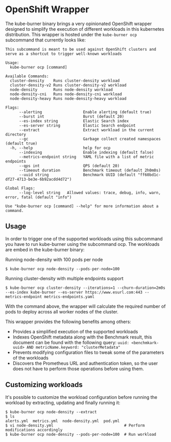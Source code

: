 # OpenShift Wrapper

The kube-burner binary brings a very opinionated OpenShift wrapper designed to simplify the execution of different workloads in this kubernetes distribution.
This wrapper is hosted under the `kube-burner ocp` subcommand that currently looks like:

```console
This subcommand is meant to be used against OpenShift clusters and serve as a shortcut to trigger well-known workloads

Usage:
  kube-burner ocp [command]

Available Commands:
  cluster-density    Runs cluster-density workload
  cluster-density-v2 Runs cluster-density-v2 workload
  node-density       Runs node-density workload
  node-density-cni   Runs node-density-cni workload
  node-density-heavy Runs node-density-heavy workload

Flags:
      --alerting                  Enable alerting (default true)
      --burst int                 Burst (default 20)
      --es-index string           Elastic Search index
      --es-server string          Elastic Search endpoint
      --extract                   Extract workload in the current directory
      --gc                        Garbage collect created namespaces (default true)
  -h, --help                      help for ocp
      --indexing                  Enable indexing (default false)
      --metrics-endpoint string   YAML file with a list of metric endpoints
      --qps int                   QPS (default 20)
      --timeout duration          Benchmark timeout (default 2h0m0s)
      --uuid string               Benchmark UUID (default "ff60bd1c-df27-4713-be3e-6b92acdd4d72")

Global Flags:
      --log-level string   Allowed values: trace, debug, info, warn, error, fatal (default "info")

Use "kube-burner ocp [command] --help" for more information about a command.

```

## Usage

In order to trigger one of the supported workloads using this subcommand you have to run kube-burner using the subcommand ocp. The workloads are embed in the kube-burner binary:

Running node-density with 100 pods per node

```console
$ kube-burner ocp node-density --pods-per-node=100
```

Running cluster-density with multiple endpoints support

```console
$ kube-burner ocp cluster-density --iterations=1 --churn-duration=2m0s --es-index kube-burner --es-server https://www.esurl.com:443 --metrics-endpoint metrics-endpoints.yaml
```


With the command above, the wrapper will calculate the required number of pods to deploy across all worker nodes of the cluster.

This wrapper provides the following benefits among others:

- Provides a simplified execution of the supported workloads
- Indexes OpenShift metadata along with the Benchmark result, this document can be found with the following query: `uuid: <benchmkark-uuid> AND metricName.keyword: "clusterMetadata"`
- Prevents modifying configuration files to tweak some of the parameters of the workloads
- Discovers the Prometheus URL and authentication token, so the user does not have to perform those operations before using them.

## Customizing workloads

It's possible to customize the workload configuration before running the workload by extracting, updating and finally running it:

```console
$ kube-burner ocp node-density --extract
$ ls
alerts.yml  metrics.yml  node-density.yml  pod.yml
$ vi node-density.yml                               # Perform modifications accordingly
$ kube-burner ocp node-density --pods-per-node=100  # Run workload
```
